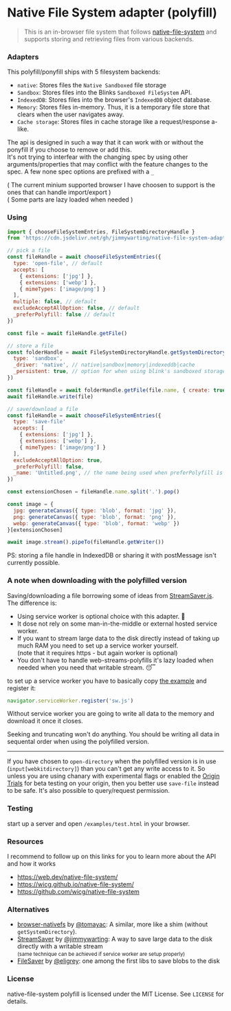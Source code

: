 # Native File System adapter (polyfill)

> This is an in-browser file system that follows [native-file-system](https://wicg.github.io/native-file-system/) and supports storing and retrieving files from various backends.

### Adapters

This polyfill/ponyfill ships with 5 filesystem backends:

* `native`: Stores files the `Native Sandboxed` file storage
* `Sandbox`: Stores files into the Blinks `Sandboxed FileSystem` API.
* `IndexedDB`: Stores files into the browser's `IndexedDB` object database.
* `Memory`: Stores files in-memory. Thus, it is a temporary file store that clears when the user navigates away.
* `Cache storage`: Stores files in cache storage like a request/response a-like.

The api is designed in such a way that it can work with or without the ponyfill if you choose to remove or add this.<br>
It's not trying to interfear with the changing spec by using other arguments/properties that may conflict with the feature changes to the spec. A few none spec options are prefixed with a `_`

( The current minium supported browser I have choosen to support is the ones that can handle import/export )<br>
( Some parts are lazy loaded when needed )

### Using

```js
import { chooseFileSystemEntries, FileSystemDirectoryHandle }
from 'https://cdn.jsdelivr.net/gh/jimmywarting/native-file-system-adapter/src/es6.js'

// pick a file
const fileHandle = await chooseFileSystemEntries({
  type: 'open-file', // default
  accepts: [
    { extensions: ['jpg'] },
    { extensions: ['webp'] },
    { mimeTypes: ['image/png'] }
  ],
  multiple: false, // default
  excludeAcceptAllOption: false, // default
  _preferPolyfill: false // default
})

const file = await fileHandle.getFile()

// store a file
const folderHandle = await FileSystemDirectoryHandle.getSystemDirectory({
  type: 'sandbox',
  _driver: 'native', // native|sandbox|memory|indexeddb|cache
  _persistent: true, // option for when using blink's sandboxed storage (default=temporary)
})

const fileHandle = await folderHandle.getFile(file.name, { create: true })
await fileHandle.write(file)

// save/download a file
const fileHandle = await chooseFileSystemEntries({
  type: 'save-file'
  accepts: [
    { extensions: ['jpg'] },
    { extensions: ['webp'] },
    { mimeTypes: ['image/png'] }
  ],
  excludeAcceptAllOption: true,
  _preferPolyfill: false,
  _name: 'Untitled.png', // the name being used when preferPolyfill is true or native is unavalible
})

const extensionChosen = fileHandle.name.split('.').pop()

const image = {
  jpg: generateCanvas({ type: 'blob', format: 'jpg' }),
  png: generateCanvas({ type: 'blob', format: 'png' }),
  webp: generateCanvas({ type: 'blob', format: 'webp' })
}[extensionChosen]

await image.stream().pipeTo(fileHandle.getWriter())
```

PS: storing a file handle in IndexedDB or sharing it with postMessage isn't currently possible.


### A note when downloading with the polyfilled version

Saving/downloading a file borrowing some of ideas from [StreamSaver.js](https://github.com/jimmywarting/StreamSaver.js).
The difference is:
 - Using service worker is optional choice with this adapter. 🤷‍
 - It dose not rely on some man-in-the-middle or external hosted service worker.
 - If you want to stream large data to the disk directly instead of taking up much RAM you need to set up a service worker yourself.<br>(note that it requires https - but again worker is optional)
 - You don't have to handle web-streams-polyfills it's lazy loaded when needed when you need that writable stream. 😴

to set up a service worker you have to basically copy [the example](https://github.com/jimmywarting/native-file-system-adapter/tree/master/example/sw.js) and register it:

```js
navigator.serviceWorker.register('sw.js')
```

Without service worker you are going to write all data to the memory and download it once it closes.

Seeking and truncating won't do anything. You should be writing all data in sequental order when using the polyfilled version.

-----

If you have chosen to `open-directory` when the polyfilled version is in use (`input[webkitdirectory]`)
than you can't get any write access to it. So unless you are using chanary with experimental flags or enabled the [Origin Trials](https://github.com/GoogleChrome/OriginTrials/blob/gh-pages/developer-guide.md) for beta testing on your origin, then you better use `save-file` instead to be safe. It's also possible to query/request permission.

### Testing

start up a server and open `/examples/test.html` in your browser.


### Resources

I recommend to follow up on this links for you to learn more about the API and how it works

- https://web.dev/native-file-system/
- https://wicg.github.io/native-file-system/
- https://github.com/wicg/native-file-system

### Alternatives
- [browser-nativefs](https://github.com/GoogleChromeLabs/browser-nativefs) by [@tomayac](https://github.com/tomayac): A similar, more like a shim (without `getSystemDirectory`).
- [StreamSaver](https://github.com/jimmywarting/StreamSaver.js) by [@jimmywarting](https://github.com/jimmywarting): A way to save large data to the disk directly with a writable stream <br><small>(same technique can be achieved if service worker are setup properly)</small>
- [FileSaver](https://github.com/eligrey/FileSaver.js) by [@eligrey](https://github.com/eligrey): one among the first libs to save blobs to the disk

### License

native-file-system polyfill is licensed under the MIT License. See `LICENSE` for details.
